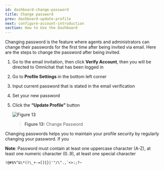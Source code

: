```yaml
---
id: dashboard-change-password
title: Change password
prev: dashboard-update-profile
next: configure-account-introduction
section: How to Use the Dashboard
---
```


Changing password is the feature where agents and administrators can change their passwords for the first time after being invited via email. Here are the steps to change the password after being invited.

1. Go to the email invitation, then click **Verify Account**, then you will be directed to Omnichat that has been logged in
2. Go to **Profile Settings** in the bottom left corner
3. Input current password that is stated in the email verification
4. Set your new password
5. Click the **“Update Profile”** button

    ![Figure 13](/assets/images/products/kata-omnichat/image13.webp)

    > **Figure 13:** Change Password

Changing passwords helps you to maintain your profile security by regularly changing your password. If you

**Note**: Password must contain at least one uppercase character (A-Z), at least one numeric character (0..9), at least one special character

```
!@#$%^&\*()\_+-=[]{}|'"/\^.,`<>:;?~
```
